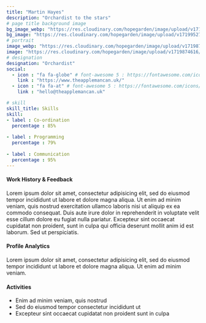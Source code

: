 ```yaml
---
title: "Martin Hayes"
description: "Orchardist to the stars"
# page title background image
bg_image_webp: "https://res.cloudinary.com/hopegarden/image/upload/v1719952740/title-poppy.webp"
bg_image: "https://res.cloudinary.com/hopegarden/image/upload/v1719952740/title-poppy.webp"
# portrait
image_webp: "https://res.cloudinary.com/hopegarden/image/upload/v1719874616/martin-hayes-orchardist.webp"
image: "https://res.cloudinary.com/hopegarden/image/upload/v1719874616/martin-hayes-orchardist.jpg"
# designation
designation: "Orchardist"
social:
  - icon : "fa fa-globe" # font-awesome 5 : https://fontawesome.com/icons/
    link : "https://www.theapplemancan.uk/"
  - icon : "fa fa-at" # font-awesome 5 : https://fontawesome.com/icons/
    link : "hello@theapplemancan.uk"

# skill
skill_title: Skills
skill:
- label : Co-ordination
  percentage : 85%
  
- label : Programming
  percentage : 79%
  
- label : Communication
  percentage : 95%
---
```


#### Work History & Feedback
Lorem ipsum dolor sit amet, consectetur adipisicing elit, sed do eiusmod tempor incididunt ut labore et dolore magna aliqua. Ut enim ad minim veniam, quis nostrud exercitation ullamco laboris nisi ut aliquip ex ea commodo consequat. Duis aute irure dolor in reprehenderit in voluptate velit esse cillum dolore eu fugiat nulla pariatur. Excepteur sint occaecat cupidatat non proident, sunt in culpa qui officia deserunt mollit anim id est laborum. Sed ut perspiciatis.

#### Profile Analytics
Lorem ipsum dolor sit amet, consectetur adipisicing elit, sed do eiusmod tempor incididunt ut labore et dolore magna aliqua. Ut enim ad minim veniam.

#### Activities
* Enim ad minim veniam, quis nostrud
* Sed do eiusmod tempor consectetur incididunt ut
* Excepteur sint occaecat cupidatat non proident sunt in culpa
